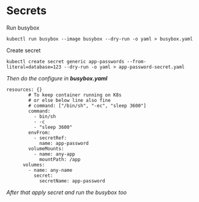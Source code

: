 # Secrets

Run busybox

```
kubectl run busybox --image busybox --dry-run -o yaml > busybox.yaml
```

Create secret

```
kubectl create secret generic app-passwords --from-literal=database=123 --dry-run -o yaml > app-password-secret.yaml
```

_Then do the configure in **busybox.yaml**_

```
resources: {}
        # To keep container running on K8s
        # or else below line also fine
        # command: ["/bin/sh", "-ec", "sleep 3600"]
        command: 
          - bin/sh
          - -c
          - "sleep 3600"
        envFrom:
          - secretRef:
            name: app-password
        volumeMounts:
          - name: any-app
            mountPath: /app
      volumes:
        - name: any-name
          secret:
            secretName: app-password
```

_After that apply secret and run the busybox too_